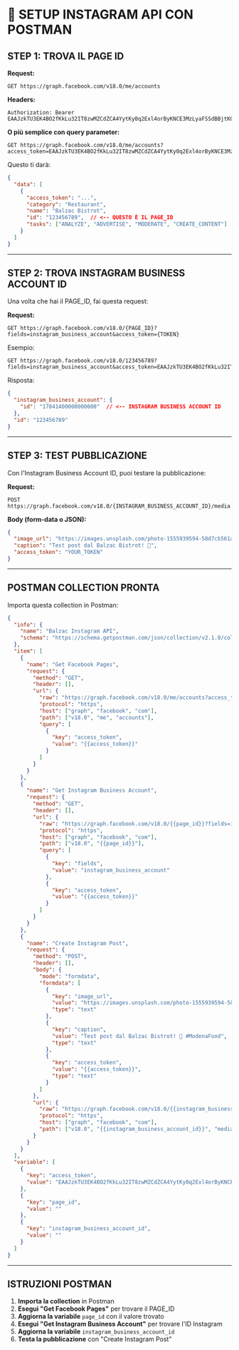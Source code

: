 # 🚀 SETUP INSTAGRAM API CON POSTMAN

## STEP 1: TROVA IL PAGE ID

**Request:**
```
GET https://graph.facebook.com/v18.0/me/accounts
```

**Headers:**
```
Authorization: Bearer EAAJzkTU3EK4BO2fKkLu32IT8zwMZCdZCA4YytKy0q2Exl4orByKNCE3MzLyaFSSdBBjtKQnNfhwUh0Jcvm0Ci5cvUSAlkKhqHGkZBbXZB7RzXf4GrS6755Ne3RcAaUSmoxdfTBJSE9mn8FtiO6Nb5ZCXI89knadwM5HiLByqLARlSmATQFU2ZAO7XoDiat2HSpOpMRxkyMKwOH46Ve2dPzIDxguQRKdGKEtIGydxLsyFgB
```

**O più semplice con query parameter:**
```
GET https://graph.facebook.com/v18.0/me/accounts?access_token=EAAJzkTU3EK4BO2fKkLu32IT8zwMZCdZCA4YytKy0q2Exl4orByKNCE3MzLyaFSSdBBjtKQnNfhwUh0Jcvm0Ci5cvUSAlkKhqHGkZBbXZB7RzXf4GrS6755Ne3RcAaUSmoxdfTBJSE9mn8FtiO6Nb5ZCXI89knadwM5HiLByqLARlSmATQFU2ZAO7XoDiat2HSpOpMRxkyMKwOH46Ve2dPzIDxguQRKdGKEtIGydxLsyFgB
```

Questo ti darà:
```json
{
  "data": [
    {
      "access_token": "...",
      "category": "Restaurant",
      "name": "Balzac Bistrot",
      "id": "123456789",  // <-- QUESTO È IL PAGE_ID
      "tasks": ["ANALYZE", "ADVERTISE", "MODERATE", "CREATE_CONTENT"]
    }
  ]
}
```

---

## STEP 2: TROVA INSTAGRAM BUSINESS ACCOUNT ID

Una volta che hai il PAGE_ID, fai questa request:

**Request:**
```
GET https://graph.facebook.com/v18.0/{PAGE_ID}?fields=instagram_business_account&access_token={TOKEN}
```

Esempio:
```
GET https://graph.facebook.com/v18.0/123456789?fields=instagram_business_account&access_token=EAAJzkTU3EK4BO2fKkLu32IT8zwMZCdZCA4YytKy0q2Exl4orByKNCE3MzLyaFSSdBBjtKQnNfhwUh0Jcvm0Ci5cvUSAlkKhqHGkZBbXZB7RzXf4GrS6755Ne3RcAaUSmoxdfTBJSE9mn8FtiO6Nb5ZCXI89knadwM5HiLByqLARlSmATQFU2ZAO7XoDiat2HSpOpMRxkyMKwOH46Ve2dPzIDxguQRKdGKEtIGydxLsyFgB
```

Risposta:
```json
{
  "instagram_business_account": {
    "id": "17841400000000000"  // <-- INSTAGRAM BUSINESS ACCOUNT ID
  },
  "id": "123456789"
}
```

---

## STEP 3: TEST PUBBLICAZIONE

Con l'Instagram Business Account ID, puoi testare la pubblicazione:

**Request:**
```
POST https://graph.facebook.com/v18.0/{INSTAGRAM_BUSINESS_ACCOUNT_ID}/media
```

**Body (form-data o JSON):**
```json
{
  "image_url": "https://images.unsplash.com/photo-1555939594-58d7cb561ad1?w=1080",
  "caption": "Test post dal Balzac Bistrot! 🍝",
  "access_token": "YOUR_TOKEN"
}
```

---

## POSTMAN COLLECTION PRONTA

Importa questa collection in Postman:

```json
{
  "info": {
    "name": "Balzac Instagram API",
    "schema": "https://schema.getpostman.com/json/collection/v2.1.0/collection.json"
  },
  "item": [
    {
      "name": "Get Facebook Pages",
      "request": {
        "method": "GET",
        "header": [],
        "url": {
          "raw": "https://graph.facebook.com/v18.0/me/accounts?access_token={{access_token}}",
          "protocol": "https",
          "host": ["graph", "facebook", "com"],
          "path": ["v18.0", "me", "accounts"],
          "query": [
            {
              "key": "access_token",
              "value": "{{access_token}}"
            }
          ]
        }
      }
    },
    {
      "name": "Get Instagram Business Account",
      "request": {
        "method": "GET",
        "header": [],
        "url": {
          "raw": "https://graph.facebook.com/v18.0/{{page_id}}?fields=instagram_business_account&access_token={{access_token}}",
          "protocol": "https",
          "host": ["graph", "facebook", "com"],
          "path": ["v18.0", "{{page_id}}"],
          "query": [
            {
              "key": "fields",
              "value": "instagram_business_account"
            },
            {
              "key": "access_token",
              "value": "{{access_token}}"
            }
          ]
        }
      }
    },
    {
      "name": "Create Instagram Post",
      "request": {
        "method": "POST",
        "header": [],
        "body": {
          "mode": "formdata",
          "formdata": [
            {
              "key": "image_url",
              "value": "https://images.unsplash.com/photo-1555939594-58d7cb561ad1?w=1080",
              "type": "text"
            },
            {
              "key": "caption",
              "value": "Test post dal Balzac Bistrot! 🍝 #ModenaFood",
              "type": "text"
            },
            {
              "key": "access_token",
              "value": "{{access_token}}",
              "type": "text"
            }
          ]
        },
        "url": {
          "raw": "https://graph.facebook.com/v18.0/{{instagram_business_account_id}}/media",
          "protocol": "https",
          "host": ["graph", "facebook", "com"],
          "path": ["v18.0", "{{instagram_business_account_id}}", "media"]
        }
      }
    }
  ],
  "variable": [
    {
      "key": "access_token",
      "value": "EAAJzkTU3EK4BO2fKkLu32IT8zwMZCdZCA4YytKy0q2Exl4orByKNCE3MzLyaFSSdBBjtKQnNfhwUh0Jcvm0Ci5cvUSAlkKhqHGkZBbXZB7RzXf4GrS6755Ne3RcAaUSmoxdfTBJSE9mn8FtiO6Nb5ZCXI89knadwM5HiLByqLARlSmATQFU2ZAO7XoDiat2HSpOpMRxkyMKwOH46Ve2dPzIDxguQRKdGKEtIGydxLsyFgB"
    },
    {
      "key": "page_id",
      "value": ""
    },
    {
      "key": "instagram_business_account_id",
      "value": ""
    }
  ]
}
```

---

## ISTRUZIONI POSTMAN

1. **Importa la collection** in Postman
2. **Esegui "Get Facebook Pages"** per trovare il PAGE_ID
3. **Aggiorna la variabile** `page_id` con il valore trovato
4. **Esegui "Get Instagram Business Account"** per trovare l'ID Instagram
5. **Aggiorna la variabile** `instagram_business_account_id`
6. **Testa la pubblicazione** con "Create Instagram Post"